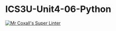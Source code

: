 # ICS3U-Unit4-06-Python

[![Mr Coxall's Super Linter](https://github.com/CristianoSellitto/ICS3U-Unit4-06-Python/workflows/Mr%20Coxall's%20Super%20Linter/badge.svg)](https://github.com/CristianoSellitto/ICS3U-Unit4-06-Python/actions/)
